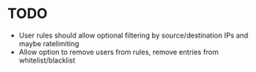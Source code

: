 # TODO

- User rules should allow optional filtering by source/destination IPs and maybe ratelimiting
- Allow option to remove users from rules, remove entries from whitelist/blacklist